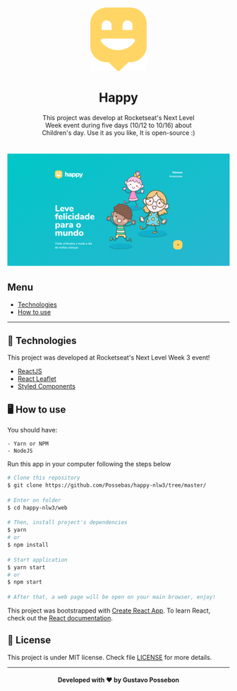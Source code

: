 <h3 align="center">
    <img alt="Happy" title="Happy" width="128px" src="./assetsGitHub/logo.svg">
</h3>
<h1 align="center">
    Happy
</h1>
<p align="center" style="width: 70%; margin: 20px auto;">
    This project was develop at Rocketseat's Next Level Week event during five days (10/12 to 10/16) about Children's day. Use it as you like, It is open-source :)
</p>

<h1 align="center">
    <img src="./assetsGitHub/bannerHappy.png" />
</h1>

## Menu

- [Technologies](#-tecnhnologies)
- [How to use](#-how-to-use)

---

## 🚀 Technologies

This project was developed at Rocketseat's Next Level Week 3 event!

- [ReactJS](https://reactjs.org/)
- [React Leaflet](https://react-leaflet.js.org/)
- [Styled Components](https://styled-components.com/)

## 🖥 How to use

You should have:

```
- Yarn or NPM
- NodeJS
```

Run this app in your computer following the steps below

```bash
# Clone this repository
$ git clone https://github.com/Possebas/happy-nlw3/tree/master/

# Enter on folder
$ cd happy-nlw3/web

# Then, install project's dependencies
$ yarn
# or
$ npm install

# Start application
$ yarn start
# or
$ npm start

# After that, a web page will be open on your main browser, enjoy!
```

This project was bootstrapped with [Create React App](https://github.com/facebook/create-react-app).
To learn React, check out the [React documentation](https://reactjs.org/).

## 📃 License

This project is under MIT license. Check file [LICENSE](LICENSE) for more details.

---

<h4 align="center">
    Developed with ❤️ by <b>Gustavo Possebon</b>
</h4>

